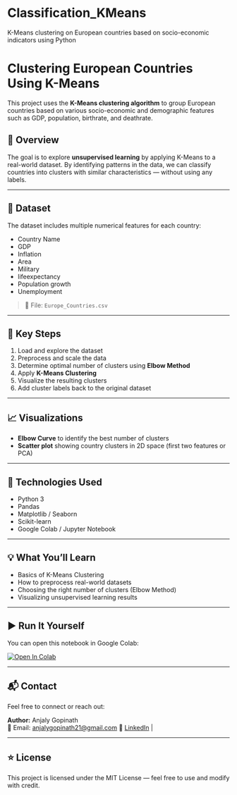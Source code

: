 # Classification_KMeans
K-Means clustering on European countries based on socio-economic indicators using Python

# Clustering European Countries Using K-Means

This project uses the **K-Means clustering algorithm** to group European countries based on various socio-economic and demographic features such as GDP, population, birthrate, and deathrate.

## 📌 Overview

The goal is to explore **unsupervised learning** by applying K-Means to a real-world dataset. By identifying patterns in the data, we can classify countries into clusters with similar characteristics — without using any labels.

---

## 📂 Dataset

The dataset includes multiple numerical features for each country:
- Country Name
- GDP
- Inflation
- Area
- Military
- lifeexpectancy
- Population growth
- Unemployment

> 📁 File: `Europe_Countries.csv`

---

## 🧠 Key Steps

1. Load and explore the dataset
2. Preprocess and scale the data
3. Determine optimal number of clusters using **Elbow Method**
4. Apply **K-Means Clustering**
5. Visualize the resulting clusters
6. Add cluster labels back to the original dataset

---

## 📈 Visualizations

- **Elbow Curve** to identify the best number of clusters
- **Scatter plot** showing country clusters in 2D space (first two features or PCA)

---

## 🧪 Technologies Used

- Python 3
- Pandas
- Matplotlib / Seaborn
- Scikit-learn
- Google Colab / Jupyter Notebook

---

## 💡 What You’ll Learn

- Basics of K-Means Clustering
- How to preprocess real-world datasets
- Choosing the right number of clusters (Elbow Method)
- Visualizing unsupervised learning results

---

## ▶️ Run It Yourself

You can open this notebook in Google Colab:

[![Open In Colab](https://colab.research.google.com/assets/colab-badge.svg)](https://drive.google.com/file/d/1kTJ1K7MS28wUx3nPf_GEA1EjZc7z3nsv/view?usp=sharing)

---

## 📬 Contact

Feel free to connect or reach out:

**Author:** Anjaly Gopinath  
📧 Email: anjalygopinath21@gmail.com
🔗 [LinkedIn](www.linkedin.com/in/anjaly-gopinath-35045272) | 

---

## ⭐️ License

This project is licensed under the MIT License — feel free to use and modify with credit.

